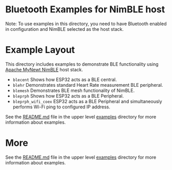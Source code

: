 # Bluetooth Examples for NimBLE host

Note: To use examples in this directory, you need to have Bluetooth enabled in configuration and NimBLE selected as the host stack.

# Example Layout

This directory includes examples to demonstrate BLE functionality using [Apache MyNewt NimBLE](https://github.com/apache/mynewt-nimble) host stack.

* `blecent` Shows how ESP32 acts as a BLE central.
* `blehr` Demonstrates standard Heart Rate measurement BLE peripheral.
* `blemesh` Demonstrates BLE mesh functionality of NimBLE.
* `bleprph` Shows how ESP32 acts as a BLE Peripheral.
* `bleprph_wifi_coex` ESP32 acts as a BLE Peripheral and simultaneously performs Wi-Fi ping to configured IP address.

See the [README.md](../../README.md) file in the upper level [examples](../../) directory for more information about examples.

# More

See the [README.md](../../README.md) file in the upper level [examples](../../) directory for more information about examples.
